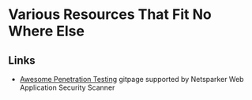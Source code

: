 # Various Resources That Fit No Where Else

## Links

* [Awesome Penetration Testing](https://github.com/enaqx/awesome-pentest/blob/master/README.md) gitpage supported by Netsparker Web Application Security Scanner 

